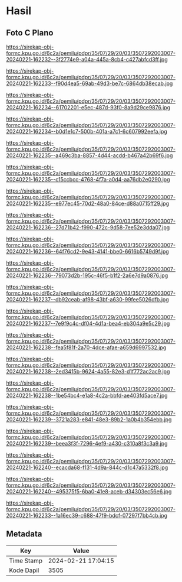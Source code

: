 # Hasil

## Foto C Plano

https://sirekap-obj-formc.kpu.go.id/6c2a/pemilu/pdpr/35/07/29/20/03/3507292003007-20240221-162232--3f2774e9-a04a-445a-8cb4-c427abfcd3ff.jpg

https://sirekap-obj-formc.kpu.go.id/6c2a/pemilu/pdpr/35/07/29/20/03/3507292003007-20240221-162233--f90d4ea5-69ab-49d3-be7c-6864db38ecab.jpg

https://sirekap-obj-formc.kpu.go.id/6c2a/pemilu/pdpr/35/07/29/20/03/3507292003007-20240221-162234--61702201-e5ec-487d-93f0-8a9d29ce9876.jpg

https://sirekap-obj-formc.kpu.go.id/6c2a/pemilu/pdpr/35/07/29/20/03/3507292003007-20240221-162234--b0d1e1c7-500b-401a-a7c1-6c607992eefa.jpg

https://sirekap-obj-formc.kpu.go.id/6c2a/pemilu/pdpr/35/07/29/20/03/3507292003007-20240221-162235--a469c3ba-8857-4d44-acdd-b467a42b69f6.jpg

https://sirekap-obj-formc.kpu.go.id/6c2a/pemilu/pdpr/35/07/29/20/03/3507292003007-20240221-162235--c15ccbcc-4768-4f7a-a0d4-aa76db2e0290.jpg

https://sirekap-obj-formc.kpu.go.id/6c2a/pemilu/pdpr/35/07/29/20/03/3507292003007-20240221-162235--e977ec45-70d2-48a0-84ce-d88a0715ff29.jpg

https://sirekap-obj-formc.kpu.go.id/6c2a/pemilu/pdpr/35/07/29/20/03/3507292003007-20240221-162236--27d71b42-f990-472c-9d58-7ee52e3dda07.jpg

https://sirekap-obj-formc.kpu.go.id/6c2a/pemilu/pdpr/35/07/29/20/03/3507292003007-20240221-162236--64f76cd2-9e43-4141-bbe0-6616b5749d9f.jpg

https://sirekap-obj-formc.kpu.go.id/6c2a/pemilu/pdpr/35/07/29/20/03/3507292003007-20240221-162236--79073d2b-195c-46f5-b1f2-2a6e7d9a0876.jpg

https://sirekap-obj-formc.kpu.go.id/6c2a/pemilu/pdpr/35/07/29/20/03/3507292003007-20240221-162237--db92ceab-af98-43bf-a630-99fee5026dfb.jpg

https://sirekap-obj-formc.kpu.go.id/6c2a/pemilu/pdpr/35/07/29/20/03/3507292003007-20240221-162237--7e9f9c4c-df04-4d1a-bea4-eb304a9e5c29.jpg

https://sirekap-obj-formc.kpu.go.id/6c2a/pemilu/pdpr/35/07/29/20/03/3507292003007-20240221-162238--fea5f81f-2a70-4dce-afae-a659d6997532.jpg

https://sirekap-obj-formc.kpu.go.id/6c2a/pemilu/pdpr/35/07/29/20/03/3507292003007-20240221-162238--2ed3415b-9624-4a55-82e3-d1f772ac2ac9.jpg

https://sirekap-obj-formc.kpu.go.id/6c2a/pemilu/pdpr/35/07/29/20/03/3507292003007-20240221-162238--1be54bc4-e1a8-4c2a-bbfd-ae403fd5ace7.jpg

https://sirekap-obj-formc.kpu.go.id/6c2a/pemilu/pdpr/35/07/29/20/03/3507292003007-20240221-162239--3721a283-e841-48e3-89b2-1a0b4b354ebb.jpg

https://sirekap-obj-formc.kpu.go.id/6c2a/pemilu/pdpr/35/07/29/20/03/3507292003007-20240221-162239--beea3f3f-7296-4ef9-a430-c310a8f3c3a9.jpg

https://sirekap-obj-formc.kpu.go.id/6c2a/pemilu/pdpr/35/07/29/20/03/3507292003007-20240221-162240--ecacda68-f131-4d9a-844c-d1c47a5332f8.jpg

https://sirekap-obj-formc.kpu.go.id/6c2a/pemilu/pdpr/35/07/29/20/03/3507292003007-20240221-162240--495375f5-6ba0-41e8-aceb-d34303ec56e6.jpg

https://sirekap-obj-formc.kpu.go.id/6c2a/pemilu/pdpr/35/07/29/20/03/3507292003007-20240221-162233--1a16ec39-c688-47f9-bdcf-07297f7bb4cb.jpg


## Metadata

| Key        | Value               |
| ---------- | ------------------- |
| Time Stamp | 2024-02-21 17:04:15 |
| Kode Dapil | 3505                |



